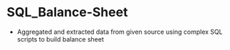 # SQL_Balance-Sheet
- Aggregated and extracted data from given source using complex SQL scripts to build balance sheet

